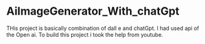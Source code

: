 # AiImageGenerator_With_chatGpt
THis project is basically combination of dall e and chatGpt. I had used api of the Open ai. To build this project i took the help from youtube.
